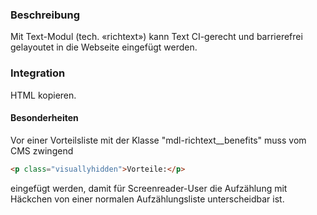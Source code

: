 ### Beschreibung

Mit Text-Modul (tech. «richtext») kann Text CI-gerecht und barrierefrei gelayoutet in die Webseite eingefügt werden. 

### Integration

HTML kopieren.

#### Besonderheiten

Vor einer Vorteilsliste mit der Klasse "mdl-richtext__benefits" muss vom CMS zwingend

```html
<p class="visuallyhidden">Vorteile:</p>
```

eingefügt werden, damit für Screenreader-User die Aufzählung mit Häckchen von einer normalen Aufzählungsliste unterscheidbar ist.
